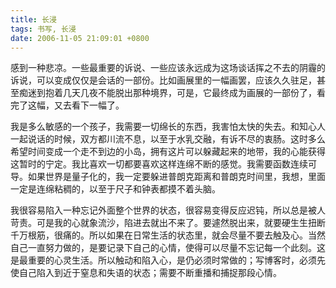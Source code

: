 ```yaml
---
title: 长浸
tags: 书写, 长浸
date: 2006-11-05 21:09:01 +0800
---
```



感到一种悲凉。一些最重要的诉说、一些应该永远成为这场谈话挥之不去的阴霾的诉说，可以变成仅仅是会话的一部份。比如画展里的一幅画罢，应该久久驻足，甚至痴迷到抱着几天几夜不能脱出那种境界，可是，它最终成为画展的一部份了，看完了这幅，又去看下一幅了。

我是多么敏感的一个孩子，我需要一切绵长的东西，我害怕太快的失去。和知心人一起说话的时候，双方都川流不息，以至于水乳交融，有诉不尽的衷肠。这时多么希望时间变成一个走不到边的小岛，拥有这片可以躲藏起来的地带，我的心能获得这暂时的宁定。我比喜欢一切都要喜欢这样连绵不断的感觉。我需要函数连续可导。如果世界是量子化的，我一定要躲进普朗克距离和普朗克时间里，我想，里面一定是连绵粘稠的，以至于尺子和钟表都摸不着头脑。

我很容易陷入一种忘记外面整个世界的状态，很容易变得反应迟钝，所以总是被人苛责。可是我的心就象流沙，陷进去就出不来了。要遽然脱出来，就要硬生生扭断千万根筋，很痛的。所以如果在日常生活的状态里，就会尽量不要去触及心。当然自己一直努力做的，是要记录下自己的心情，使得可以尽量不忘记每一个此刻。这是最重要的心灵生活。所以触动和陷入心，是仍必须时常做的；写博客时，必须先使自己陷入到近于窒息和失语的状态；需要不断重播和捕捉那段心情。

